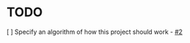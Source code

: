 # TODO
[ ] Specify an algorithm of how this project should work - [#2](https://github.com/cow0075/XKCDownloader/issues/2)
